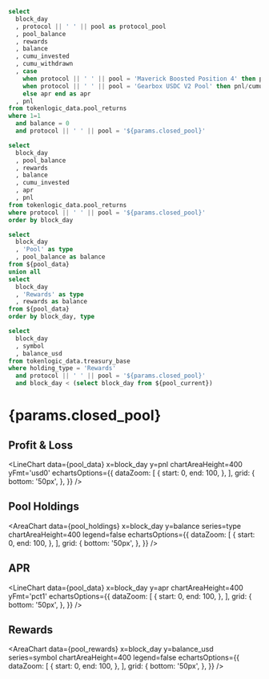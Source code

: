 

<!-- 
investment
current holdings
pnl
rewards to be claimed
apr

pnl chart

holdings split by type (rewards, pool)

apr chart

rewards split by token type

 -->

```sql pool_current 
select 
  block_day
  , protocol || ' ' || pool as protocol_pool
  , pool_balance
  , rewards
  , balance
  , cumu_invested
  , cumu_withdrawn
  , case 
    when protocol || ' ' || pool = 'Maverick Boosted Position 4' then pnl/cumu_invested/years_invested
    when protocol || ' ' || pool = 'Gearbox USDC V2 Pool' then pnl/cumu_invested/years_invested
  	else apr end as apr
  , pnl
from tokenlogic_data.pool_returns
where 1=1
  and balance = 0
  and protocol || ' ' || pool = '${params.closed_pool}'

```

```sql pool_data
select 
  block_day
  , pool_balance
  , rewards
  , balance
  , cumu_invested
  , apr
  , pnl
from tokenlogic_data.pool_returns
where protocol || ' ' || pool = '${params.closed_pool}'
order by block_day 
```

```sql pool_holdings
select 
  block_day
  , 'Pool' as type
  , pool_balance as balance
from ${pool_data}
union all 
select 
  block_day
  , 'Rewards' as type
  , rewards as balance
from ${pool_data}
order by block_day, type 
```

```sql pool_rewards
select 
  block_day
  , symbol
  , balance_usd
from tokenlogic_data.treasury_base
where holding_type = 'Rewards'
  and protocol || ' ' || pool = '${params.closed_pool}'
  and block_day < (select block_day from ${pool_current})
```

# {params.closed_pool}

<Grid cols=2>
  <BigValue
    data={pool_current}
    value=cumu_invested
    title="Invested"
    fmt='usd0'
  />
  <BigValue
    data={pool_current}
    value=cumu_withdrawn
    title="Withdrawn"
    fmt='usd0'
  />
</Grid>
<Grid cols=2>
  <BigValue
    data={pool_current}
    value=pnl
    title="Profit & Loss"
    fmt='usd0'
  />
  <BigValue
    data={pool_current}
    value=apr
    title="APR"
    fmt='pct1'
  />
</Grid>

## Profit & Loss
<LineChart
  data={pool_data}
  x=block_day
  y=pnl
  chartAreaHeight=400
  yFmt='usd0'
  echartsOptions={{
      dataZoom: [
          {
              start: 0,
              end: 100,
          },
      ],
      grid: {
          bottom: '50px',
      },
  }}
/>

## Pool Holdings
<AreaChart
  data={pool_holdings}
  x=block_day
  y=balance
  series=type
  chartAreaHeight=400
  legend=false
  echartsOptions={{
      dataZoom: [
          {
              start: 0,
              end: 100,
          },
      ],
      grid: {
          bottom: '50px',
      },
  }}
/>

## APR
<LineChart
  data={pool_data}
  x=block_day
  y=apr
  chartAreaHeight=400
  yFmt='pct1'
  echartsOptions={{
      dataZoom: [
          {
              start: 0,
              end: 100,
          },
      ],
      grid: {
          bottom: '50px',
      },
  }}
/>

## Rewards
<AreaChart
  data={pool_rewards}
  x=block_day
  y=balance_usd
  series=symbol
  chartAreaHeight=400
  legend=false
  echartsOptions={{
      dataZoom: [
          {
              start: 0,
              end: 100,
          },
      ],
      grid: {
          bottom: '50px',
      },
  }}
/>

<LastRefreshed prefix="Data last updated"/>
